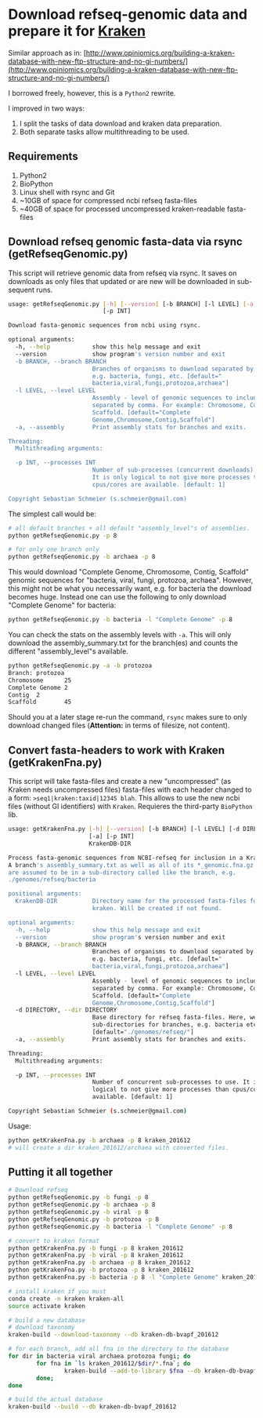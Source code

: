 # Download refseq-genomic data and prepare it for [Kraken](https://ccb.jhu.edu/software/kraken/)

Similar approach as in:
[http://www.opiniomics.org/building-a-kraken-database-with-new-ftp-structure-and-no-gi-numbers/](http://www.opiniomics.org/building-a-kraken-database-with-new-ftp-structure-and-no-gi-numbers/)

I borrowed freely, however, this is a `Python2` rewrite.

I improved in two ways:

1. I split the tasks of  data download and kraken data preparation.
2. Both separate tasks allow multithreading to be used.

## Requirements

1. Python2
2. BioPython
3. Linux shell with rsync and Git
4. ~10GB of space for compressed ncbi refseq fasta-files
5. ~40GB of space for processed uncompressed kraken-readable fasta-files

## Download refseq genomic fasta-data via rsync (getRefseqGenomic.py)

This script will retrieve genomic data from refseq via rsync. It saves on downloads as only
files that updated or are new will be downloaded in sub-sequent runs.

```bash
usage: getRefseqGenomic.py [-h] [--version] [-b BRANCH] [-l LEVEL] [-a]
                           [-p INT]

Download fasta-genomic sequences from ncbi using rsync.

optional arguments:
  -h, --help            show this help message and exit
  --version             show program's version number and exit
  -b BRANCH, --branch BRANCH
                        Branches of organisms to download separated by comma,
                        e.g. bacteria, fungi, etc. [default="
                        bacteria,viral,fungi,protozoa,archaea"]
  -l LEVEL, --level LEVEL
                        Assembly - level of genomic sequences to include,
                        separated by comma. For example: Chromosome, Contig,
                        Scaffold. [default="Complete
                        Genome,Chromosome,Contig,Scaffold"]
  -a, --assembly        Print assembly stats for branches and exits.

Threading:
  Multithreading arguments:

  -p INT, --processes INT
                        Number of sub-processes (concurrent downloads) to use.
                        It is only logical to not give more processes than
                        cpus/cores are available. [default: 1]

Copyright Sebastian Schmeier (s.schmeier@gmail.com)
```

The simplest call would be:

```bash
# all default branches + all default "assembly_level"s of assemblies.
python getRefseqGenomic.py -p 8

# for only one branch only
python getRefseqGenomic.py -b archaea -p 8
```

This would download "Complete Genome, Chromosome, Contig, Scaffold" genomic sequences
for "bacteria, viral, fungi, protozoa, archaea". However, this might not be what
you necessarily want, e.g. for bacteria the download becomes huge. Instead one
can use the following to only download "Complete Genome" for bacteria:

```bash
python getRefseqGenomic.py -b bacteria -l "Complete Genome" -p 8
```

You can check the stats on the assembly levels with `-a`. This will only
download the assembly_summary.txt for the branch(es) and counts the different "assembly_level"s
available.

```bash
python getRefseqGenomic.py -a -b protozoa
Branch: protozoa
Chromosome      25
Complete Genome 2
Contig  2
Scaffold        45
```

Should you at a later stage re-run the command, `rsync` makes sure to only
download changed files (**Attention:** in terms of filesize, not content).

## Convert fasta-headers to work with Kraken (getKrakenFna.py)

This script will take fasta-files and create a new "uncompressed" (as Kraken
needs uncompressed files) fasta-files with each header changed to a form:
`>seq1|kraken:taxid|12345 blah`. This allows to use the new ncbi files (without
GI identifiers) with `Kraken`. Requieres the third-party `BioPython` lib.


```bash
usage: getKrakenFna.py [-h] [--version] [-b BRANCH] [-l LEVEL] [-d DIRECTORY]
                       [-a] [-p INT]
                       KrakenDB-DIR

Process fasta-genomic sequences from NCBI-refseq for inclusion in a KrakenDB.
A branch's assembly_summary.txt as well as all of its *_genomic.fna.gz files
are assumed to be in a sub-directory called like the branch, e.g.
./genomes/refseq/bacteria

positional arguments:
  KrakenDB-DIR          Directory name for the processed fasta-files for
                        kraken. Will be created if not found.

optional arguments:
  -h, --help            show this help message and exit
  --version             show program's version number and exit
  -b BRANCH, --branch BRANCH
                        Branches of organisms to download separated by comma,
                        e.g. bacteria, fungi, etc. [default="
                        bacteria,viral,fungi,protozoa,archaea"]
  -l LEVEL, --level LEVEL
                        Assembly - level of genomic sequences to include,
                        separated by comma. For example: Chromosome, Contig,
                        Scaffold. [default="Complete
                        Genome,Chromosome,Contig,Scaffold"]
  -d DIRECTORY, --dir DIRECTORY
                        Base directory for refseq fasta-files. Here, we assume
                        sub-directories for branches, e.g. bacteria etc.
                        [default="./genomes/refseq/"]
  -a, --assembly        Print assembly stats for branches and exits.

Threading:
  Multithreading arguments:

  -p INT, --processes INT
                        Number of concurrent sub-processes to use. It is only
                        logical to not give more processes than cpus/cores are
                        available. [default: 1]

Copyright Sebastian Schmeier (s.schmeier@gmail.com)
```

Usage:

```bash
python getKrakenFna.py -b archaea -p 8 kraken_201612
# will create a dir kraken_201612/archaea with converted files.
```

## Putting it all together

```bash
# Download refseq
python getRefseqGenomic.py -b fungi -p 8
python getRefseqGenomic.py -b archaea -p 8
python getRefseqGenomic.py -b viral -p 8
python getRefseqGenomic.py -b protozoa -p 8
python getRefseqGenomic.py -b bacteria -l "Complete Genome" -p 8

# convert to kraken format
python getKrakenFna.py -b fungi -p 8 kraken_201612
python getKrakenFna.py -b viral -p 8 kraken_201612
python getKrakenFna.py -b archaea -p 8 kraken_201612
python getKrakenFna.py -b protozoa -p 8 kraken_201612
python getKrakenFna.py -b bacteria -p 8 -l "Complete Genome" kraken_201612

# install kraken if you must
conda create -n kraken kraken-all
source activate kraken

# build a new database 
# download taxonomy
kraken-build --download-taxonomy --db kraken-db-bvapf_201612

# for each branch, add all fna in the directory to the database
for dir in bacteria viral archaea protozoa fungi; do
        for fna in `ls kraken_201612/$dir/*.fna`; do
                kraken-build --add-to-library $fna --db kraken-db-bvapf_201612;
        done;
done

# build the actual database
kraken-build --build --db kraken-db-bvapf_201612
```
